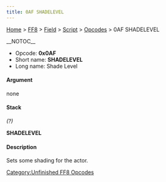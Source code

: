 ```yaml
---
title: 0AF SHADELEVEL
---
```


[Home](/Main%20Page.md) > [FF8](/FF8.md) > [Field](/FF8/Field.md) > [Script](/FF8/Field/Script.md) > [Opcodes](/FF8/Field/Script/Opcodes.md) > 0AF SHADELEVEL

\_\_NOTOC\_\_

-   Opcode: **0x0AF**
-   Short name: **SHADELEVEL**
-   Long name: Shade Level

#### Argument

none

#### Stack

  
*(?)*

**SHADELEVEL**

#### Description

Sets some shading for the actor.

[Category:Unfinished FF8 Opcodes][]

  [Category:Unfinished FF8 Opcodes]: /Category:Unfinished%20FF8%20Opcodes.md
    "wikilink"
